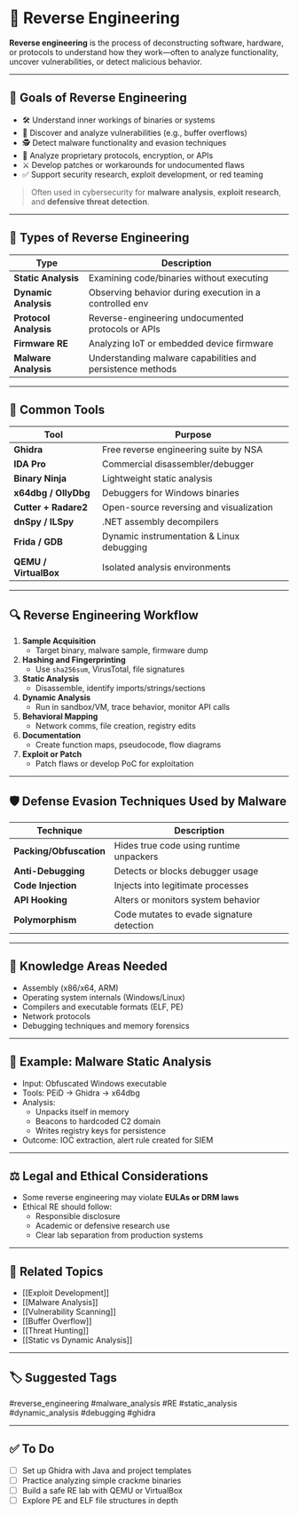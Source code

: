 # 🧩 Reverse Engineering

**Reverse engineering** is the process of deconstructing software, hardware, or protocols to understand how they work—often to analyze functionality, uncover vulnerabilities, or detect malicious behavior.

---

## 🎯 Goals of Reverse Engineering

- 🛠 Understand inner workings of binaries or systems
- 🐞 Discover and analyze vulnerabilities (e.g., buffer overflows)
- 🕵️ Detect malware functionality and evasion techniques
- 🔐 Analyze proprietary protocols, encryption, or APIs
- ⚔ Develop patches or workarounds for undocumented flaws
- ✅ Support security research, exploit development, or red teaming

> Often used in cybersecurity for **malware analysis**, **exploit research**, and **defensive threat detection**.

---

## 🧱 Types of Reverse Engineering

| Type                  | Description                                                |
|-----------------------|------------------------------------------------------------|
| **Static Analysis**    | Examining code/binaries without executing                  |
| **Dynamic Analysis**   | Observing behavior during execution in a controlled env    |
| **Protocol Analysis**  | Reverse-engineering undocumented protocols or APIs         |
| **Firmware RE**        | Analyzing IoT or embedded device firmware                  |
| **Malware Analysis**   | Understanding malware capabilities and persistence methods |

---

## 🔧 Common Tools

| Tool                 | Purpose                                |
|----------------------|----------------------------------------|
| **Ghidra**           | Free reverse engineering suite by NSA  |
| **IDA Pro**          | Commercial disassembler/debugger       |
| **Binary Ninja**     | Lightweight static analysis            |
| **x64dbg / OllyDbg** | Debuggers for Windows binaries         |
| **Cutter + Radare2** | Open-source reversing and visualization|
| **dnSpy / ILSpy**    | .NET assembly decompilers              |
| **Frida / GDB**      | Dynamic instrumentation & Linux debugging |
| **QEMU / VirtualBox**| Isolated analysis environments         |

---

## 🔍 Reverse Engineering Workflow

1. **Sample Acquisition**
   - Target binary, malware sample, firmware dump
2. **Hashing and Fingerprinting**
   - Use `sha256sum`, VirusTotal, file signatures
3. **Static Analysis**
   - Disassemble, identify imports/strings/sections
4. **Dynamic Analysis**
   - Run in sandbox/VM, trace behavior, monitor API calls
5. **Behavioral Mapping**
   - Network comms, file creation, registry edits
6. **Documentation**
   - Create function maps, pseudocode, flow diagrams
7. **Exploit or Patch**
   - Patch flaws or develop PoC for exploitation

---

## 🛡 Defense Evasion Techniques Used by Malware

| Technique             | Description                              |
|------------------------|------------------------------------------|
| **Packing/Obfuscation**| Hides true code using runtime unpackers  |
| **Anti-Debugging**     | Detects or blocks debugger usage         |
| **Code Injection**     | Injects into legitimate processes         |
| **API Hooking**        | Alters or monitors system behavior       |
| **Polymorphism**       | Code mutates to evade signature detection|

---

## 🧠 Knowledge Areas Needed

- Assembly (x86/x64, ARM)
- Operating system internals (Windows/Linux)
- Compilers and executable formats (ELF, PE)
- Network protocols
- Debugging techniques and memory forensics

---

## 📘 Example: Malware Static Analysis

- Input: Obfuscated Windows executable
- Tools: PEiD → Ghidra → x64dbg
- Analysis: 
  - Unpacks itself in memory
  - Beacons to hardcoded C2 domain
  - Writes registry keys for persistence
- Outcome: IOC extraction, alert rule created for SIEM

---

## ⚖️ Legal and Ethical Considerations

- Some reverse engineering may violate **EULAs or DRM laws**
- Ethical RE should follow:
  - Responsible disclosure
  - Academic or defensive research use
  - Clear lab separation from production systems

---

## 🔗 Related Topics

- [[Exploit Development]]
- [[Malware Analysis]]
- [[Vulnerability Scanning]]
- [[Buffer Overflow]]
- [[Threat Hunting]]
- [[Static vs Dynamic Analysis]]

---

## 🏷 Suggested Tags

#reverse_engineering #malware_analysis #RE #static_analysis #dynamic_analysis #debugging #ghidra

---

## ✅ To Do

- [ ] Set up Ghidra with Java and project templates
- [ ] Practice analyzing simple crackme binaries
- [ ] Build a safe RE lab with QEMU or VirtualBox
- [ ] Explore PE and ELF file structures in depth
